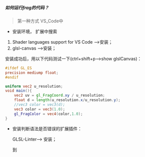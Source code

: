 ##### 如何运行frag的代码？

> 第一种方式  VS_Code中

- 安装环境， 扩展中搜索

1. Shader languages support for VS Code -->安装；
2. glsl-canvas  -->安装；

安装成功后，用以下代码测试一下(ctrl+shift+p-->show glslCanvas)：

```glsl
#ifdef GL_ES
precision mediump float;
#endif

uniform vec2 u_resolution;
void main(){
    vec2 uv = gl_FragCoord.xy / u_resolution;
    float d = length(u_resolution.x/u_resolution.y);
    //vec3 color = vec3(d);
	vec3 color = vec3(1.0);
    gl_FragColor = vec4(color,1.0);
}
```

- 安装判断语法是否错误的扩展插件：

  GLSL-Linter--> 安装；

  到 

  [这里]: https://github.com/KhronosGroup/glslang/releases	"glsllang"

  

  

  